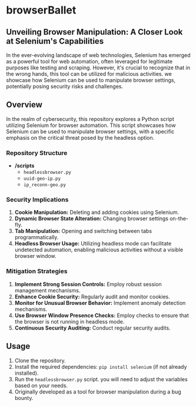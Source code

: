 # browserBallet

## Unveiling Browser Manipulation: A Closer Look at Selenium's Capabilities ##
In the ever-evolving landscape of web technologies, Selenium has emerged as a powerful tool for web automation, often leveraged for legitimate purposes like testing and scraping. However, it's crucial to recognize that in the wrong hands, this tool can be utilized for malicious activities.  we showcase how Selenium can be used to manipulate browser settings, potentially posing security risks and challenges. 
## Overview
In the realm of cybersecurity, this repository explores a Python script utilizing Selenium for browser automation. This script showcases how Selenium can be used to manipulate browser settings, with a specific emphasis on the critical threat posed by the headless option.

### Repository Structure
- **/scripts**
  - `headlessbrowser.py`
  - `uuid-geo-ip.py`
  - `ip_reconn-geo.py`

### Security Implications
1. **Cookie Manipulation:** Deleting and adding cookies using Selenium.
2. **Dynamic Browser State Alteration:** Changing browser settings on-the-fly.
3. **Tab Manipulation:** Opening and switching between tabs programmatically.
4. **Headless Browser Usage:** Utilizing headless mode can facilitate undetected automation, enabling malicious activities without a visible browser window.

### Mitigation Strategies
1. **Implement Strong Session Controls:** Employ robust session management mechanisms.
2. **Enhance Cookie Security:** Regularly audit and monitor cookies.
3. **Monitor for Unusual Browser Behavior:** Implement anomaly detection mechanisms.
4. **Use Browser Window Presence Checks:** Employ checks to ensure that the browser is not running in headless mode.
5. **Continuous Security Auditing:** Conduct regular security audits.

## Usage
1. Clone the repository.
2. Install the required dependencies: `pip install selenium` (if not already installed).
3. Run the `headlessbrowser.py` script. you will need to adjust the variables based on your needs.
4. Originally developed as a tool for browser manipulation during a bug bounty.
